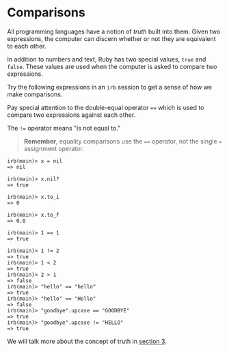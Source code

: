 # Comparisons

All programming languages have a notion of _truth_ built into them.
Given two expressions, the computer can discern whether or not
they are equivalent to each other.

In addition to numbers and text, Ruby has two special values,
`true` and `false`.  These values are used when the computer
is asked to compare two expressions.

Try the following expressions in an `irb` session to get a sense of how
we make comparisons.  

Pay special attention to the double-equal
operator `==` which is used to compare two expressions against
each other.

The `!=` operator means "is not equal to."

> **Remember**, equality comparisons use the `==` operator,
not the single `=` assignment operator.

``` irb
irb(main)> x = nil
=> nil

irb(main)> x.nil?
=> true

irb(main)> x.to_i
=> 0

irb(main)> x.to_f
=> 0.0
```

``` irb
irb(main)> 1 == 1
=> true

irb(main)> 1 != 2
=> true
irb(main)> 1 < 2
=> true
irb(main)> 2 > 1
=> false
irb(main)> "hello" == "hello"
=> true
irb(main)> "hello" == "Hello"
=> false
irb(main)> "goodbye".upcase == "GOODBYE"
=> true
irb(main)> "goodbye".upcase != "HELLO"
=> true
```

We will talk more about the concept of truth in [section 3](/3-ruby/3-intelligence).
